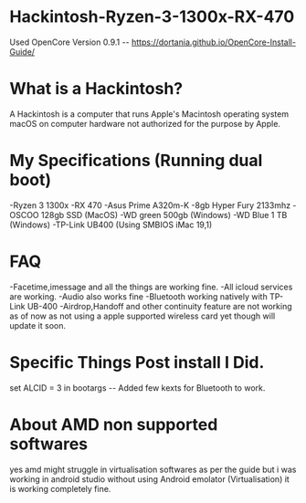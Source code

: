# Hackintosh-Ryzen-3-1300x-RX-470

Used OpenCore Version 0.9.1 --
https://dortania.github.io/OpenCore-Install-Guide/ 

# What is a Hackintosh?
A Hackintosh is a computer that runs Apple's Macintosh operating system macOS on computer hardware not authorized for the purpose by Apple.

# My Specifications (Running dual boot)
-Ryzen 3 1300x
-RX 470
-Asus Prime A320m-K
-8gb Hyper Fury 2133mhz
-OSCOO 128gb SSD (MacOS)
-WD green 500gb (Windows)
-WD Blue 1 TB (Windows)
-TP-Link UB400
(Using SMBIOS iMac 19,1) 

# FAQ
-Facetime,imessage and all the things are working fine.
-All icloud services are working.
-Audio also works fine
-Bluetooth working natively with TP-Link UB-400
-Airdrop,Handoff and other continuity feature are not working as of now as not using a apple supported wireless card yet though will update it soon.

# Specific Things Post install I Did.

set ALCID = 3 in bootargs --
Added few kexts for Bluetooth to work.

# About AMD non supported softwares
yes amd might struggle in virtualisation softwares as per the guide but i was working in android studio without using Android emolator (Virtualisation) it is working completely fine.



